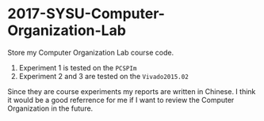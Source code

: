 # 2017-SYSU-Computer-Organization-Lab
Store my Computer Organization Lab course code.

1. Experiment 1 is tested on the `PCSPIm`
2. Experiment 2 and 3 are tested on the `Vivado2015.02`

Since they are course experiments my reports are written in Chinese.
I think it would be a good referrence for me if I want to review the Computer Organization in the future.
